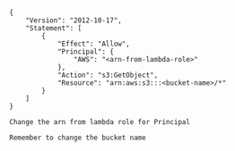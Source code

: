 ```

{
    "Version": "2012-10-17",
    "Statement": [
        {
            "Effect": "Allow",
            "Principal": {
                "AWS": "<arn-from-lambda-role>"   
            },
            "Action": "s3:GetObject",
            "Resource": "arn:aws:s3:::<bucket-name>/*"   
        }
    ]
}

```

`Change the arn from lambda role for Principal`

`Remember to change the bucket name` 
